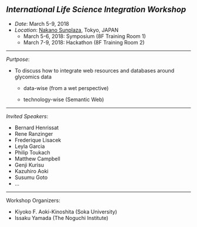 

## *International Life Science Integration Workshop* 




* *Date*: March 5-9, 2018
* *Location*: <a href="https://www.sunplaza.jp/en/">Nakano Sunplaza</a>, Tokyo, JAPAN
  * March 5-6, 2018: Symposium (8F Training Room 1)
  * March 7-9, 2018: Hackathon (8F Training Room 2)
 
***


*Purtpose*:

* To discuss how to integrate web resources and databases around glycomics data

  * data-wise (from a wet perspective)  

  * technology-wise (Semantic Web)  

***


*Invited Speakers*:
*  Bernard Henrissat
*  Rene Ranzinger
*  Frederique Lisacek
*  Leyla Garcia
*  Philip Toukach
*  Matthew Campbell
*  Genji Kurisu 
*  Kazuhiro Aoki
*  Susumu Goto
* ...  

***


Workshop Organizers:
* Kiyoko F. Aoki-Kinoshita (Soka University)
* Issaku Yamada (The Noguchi Institute)
